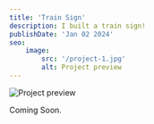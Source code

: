 ```yaml
---
title: 'Train Sign'
description: I built a train sign!
publishDate: 'Jan 02 2024'
seo:
    image:
        src: '/project-1.jpg'
        alt: Project preview
---
```


![Project preview](/project-1.jpg)

Coming Soon.